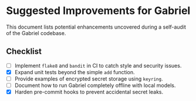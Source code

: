 # Suggested Improvements for Gabriel

This document lists potential enhancements uncovered during a self-audit of the Gabriel codebase.

## Checklist

- [ ] Implement `flake8` and `bandit` in CI to catch style and security issues.
- [x] Expand unit tests beyond the simple `add` function.
- [ ] Provide examples of encrypted secret storage using `keyring`.
- [ ] Document how to run Gabriel completely offline with local models.
- [x] Harden pre-commit hooks to prevent accidental secret leaks.
